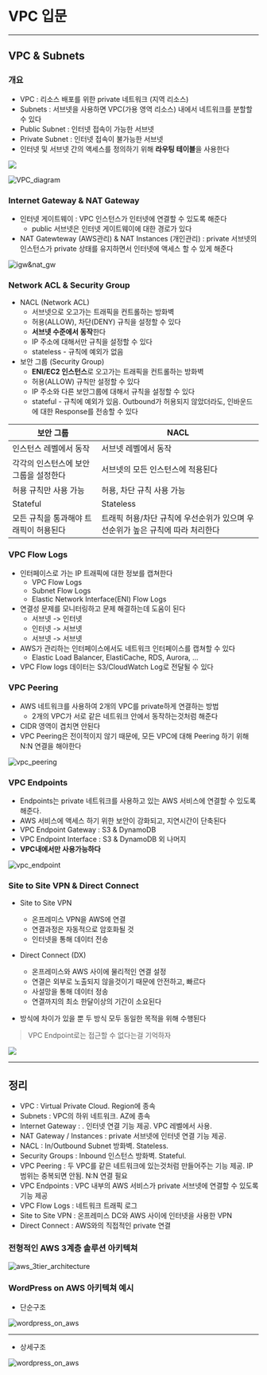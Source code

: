 # VPC 입문

---

## VPC & Subnets

### 개요

- VPC : 리소스 배포를 위한 private 네트워크 (지역 리소스)
- Subnets : 서브넷을 사용하면 VPC(가용 영역 리소스) 내에서 네트워크를 분할할 수 있다
- Public Subnet : 인터넷 접속이 가능한 서브넷
- Private Subnet : 인터넷 접속이 불가능한 서브넷
- 인터넷 및 서브넷 간의 액세스를 정의하기 위해 **라우팅 테이블**을 사용한다

![](./images/08_01.png)

![VPC_diagram](./images/08_02.png)

### Internet Gateway & NAT Gateway

- 인터넷 게이트웨이 : VPC 인스턴스가 인터넷에 연결할 수 있도록 해준다
  - public 서브넷은 인터넷 게이트웨이에 대한 경로가 있다
- NAT Gatewteway (AWS관리) & NAT Instances (개인관리) : private 서브넷의 인스턴스가 private 상태를 유지하면서 인터넷에 액세스 할 수 있게 해준다

![igw&nat_gw](./images/08_03.png)

### Network ACL & Security Group

- NACL (Network ACL)
  - 서브넷으로 오고가는 트래픽을 컨트롤하는 방화벽
  - 허용(ALLOW), 차단(DENY) 규칙을 설정할 수 있다
  - **서브넷 수준에서 동작**한다
  - IP 주소에 대해서만 규칙을 설정할 수 있다
  - stateless - 규칙에 예외가 없음
- 보안 그룹 (Security Group)
  - **ENI/EC2 인스턴스**로 오고가는 트래픽을 컨트롤하는 방화벽
  - 허용(ALLOW) 규칙만 설정할 수 있다
  - IP 주소와 다른 보안그룹에 대해서 규칙을 설정할 수 있다
  - stateful - 규칙에 예외가 있음. Outbound가 허용되지 않았더라도, 인바운드에 대한 Response를 전송할 수 있다

| 보안 그룹                              | NACL                                                                           |
| ---------------------------------------- | -------------------------------------------------------------------------------- |
| 인스턴스 레벨에서 동작                 | 서브넷 레벨에서 동작                                                           |
| 각각의 인스턴스에 보안그룹을 설정한다  | 서브넷의 모든 인스턴스에 적용된다                                              |
| 허용 규칙만 사용 가능                  | 허용, 차단 규칙 사용 가능                                                      |
| Stateful                               | Stateless                                                                      |
| 모든 규칙을 통과해야 트래픽이 허용된다 | 트래픽 허용/차단 규칙에 우선순위가 있으며 우선순위가 높은 규칙에 따라 처리한다 |

### VPC Flow Logs

- 인터페이스로 가는 IP 트래픽에 대한 정보를 캡쳐한다
  - VPC Flow Logs
  - Subnet Flow Logs
  - Elastic Network Interface(ENI) Flow Logs
- 연결성 문제를 모니터링하고 문제 해결하는데 도움이 된다
  - 서브넷 -> 인터넷
  - 인터넷 -> 서브넷
  - 서브넷 -> 서브넷
- AWS가 관리하는 인터페이스에서도 네트워크 인터페이스를 캡쳐할 수 있다
  - Elastic Load Balancer, ElastiCache, RDS, Aurora, ...
- VPC Flow logs 데이터는 S3/CloudWatch Log로 전달될 수 있다

### VPC Peering

- AWS 네트워크를 사용하여 2개의 VPC를 private하게 연결하는 방법
  - 2개의 VPC가 서로 같은 네트워크 안에서 동작하는것처럼 해준다
- CIDR 영역이 겹치면 안된다
- VPC Peering은 전이적이지 않기 때문에, 모든 VPC에 대해 Peering 하기 위해 N:N 연결을 해야한다

![vpc_peering](./images/08_04.png)

### VPC Endpoints

- Endpoints는 private 네트워크를 사용하고 있는 AWS 서비스에 연결할 수 있도록 해준다.
- AWS 서비스에 액세스 하기 위한 보안이 강화되고, 지연시간이 단축된다
- VPC Endpoint Gateway : S3 & DynamoDB
- VPC Endpoint Interface : S3 & DynamoDB 외 나머지
- **VPC내에서만 사용가능하다**

![vpc_endpoint](./images/08_05.png)

### Site to Site VPN & Direct Connect

- Site to Site VPN
  - 온프레미스 VPN을 AWS에 연결
  - 연결과정은 자동적으로 암호화될 것
  - 인터넷을 통해 데이터 전송
- Direct Connect (DX)
  - 온프레미스와 AWS 사이에 물리적인 연결 설정
  - 연결은 외부로 노출되지 않을것이기 때문에 안전하고, 빠르다
  - 사설망을 통해 데이터 정송
  - 연결까지의 최소 한달이상의 기간이 소요된다

- 방식에 차이가 있을 뿐 두 방식 모두 동일한 목적을 위해 수행된다

> VPC Endpoint로는 접근할 수 없다는걸 기억하자

![](./images/08_06.png)

---

## 정리

- VPC : Virtual Private Cloud. Region에 종속
- Subnets : VPC의 하위 네트워크. AZ에 종속
- Internet Gateway : . 인터넷 연결 기능 제공. VPC 레벨에서 사용.
- NAT Gateway / Instances : private 서브넷에 인터넷 연결 기능 제공.
- NACL : In/Outbound Subnet 방화벽. Stateless.
- Security Groups : Inbound 인스턴스 방화벽. Stateful.
- VPC Peering : 두 VPC를 같은 네트워크에 있는것처럼 만들어주는 기능 제공. IP범위는 중복되면 안됨. N:N 연결 필요
- VPC Endpoints : VPC 내부의 AWS 서비스가 private 서브넷에 연결할 수 있도록 기능 제공
- VPC Flow Logs : 네트워크 트래픽 로그
- Site to Site VPN : 온프레미스 DC와 AWS 사이에 인터넷을 사용한 VPN
- Direct Connect : AWS와의 직접적인 private 연결


### 전형적인 AWS 3계층 솔루션 아키텍쳐

![aws_3tier_architecture](./images/08_07.png)


### WordPress on AWS 아키텍쳐 예시

- 단순구조

![wordpress_on_aws](./images/08_08.png)

---

- 상세구조

![wordpress_on_aws](./images/08_09.png)

